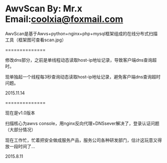 ﻿AwvScan
By: Mr.x
Email:coolxia@foxmail.com
==============

AwvScan是基于Awvs+python+nginx+php+mysql框架组成的在线分布式扫描工具（框架图可查看scan.jpg）

==============

修改dns部分，之前是单线程动态读取host-ip地址记录，导致客户端dns查询超时。

现单独起一个线程每3秒查询动态读取host-ip地址记录，避免客户端dns查询超时问题。

2015.11.14

==============

现在是v1.0版本

扫描核心为awvs console，用nginx反向代理+DNSsever解决了，登录认证问题（大部分情况）

现在工作忙，忙着把安全做成服务产品，服务公司各种研发部门，估计这玩意又得放一段时间了...

2015.8.11
